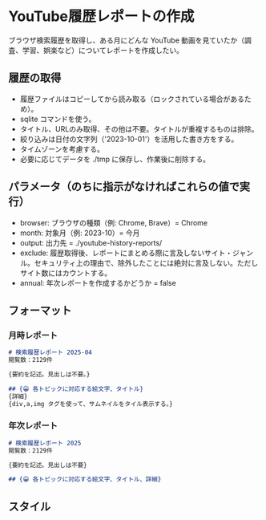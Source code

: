 # YouTube履歴レポートの作成
ブラウザ検索履歴を取得し、ある月にどんな YouTube 動画を見ていたか（調査、学習、娯楽など）についてレポートを作成したい。

## 履歴の取得
- 履歴ファイルはコピーしてから読み取る（ロックされている場合があるため）。
- sqlite コマンドを使う。
- タイトル、URLのみ取得、その他は不要。タイトルが重複するものは排除。
- 絞り込みは日付の文字列（'2023-10-01'）を活用した書き方をする。
- タイムゾーンを考慮する。
- 必要に応じてデータを ./tmp に保存し、作業後に削除する。

## パラメータ（のちに指示がなければこれらの値で実行）
- browser: ブラウザの種類（例: Chrome, Brave）= Chrome
- month: 対象月（例: 2023-10）= 今月
- output: 出力先 = ./youtube-history-reports/
- exclude: 履歴取得後、レポートにまとめる際に言及しないサイト・ジャンル。セキュリティ上の理由で、除外したことには絶対に言及しない。ただしサイト数にはカウントする。
- annual: 年次レポートを作成するかどうか = false

## フォーマット
### 月時レポート
```md 2025-04.md
# 検索履歴レポート 2025-04
閲覧数：2129件

{要約を記述。見出しは不要。}

## {😀 各トピックに対応する絵文字、タイトル}
{詳細}
{div,a,img タグを使って、サムネイルをタイル表示する。}
```

### 年次レポート
```md 2025.md
# 検索履歴レポート 2025
閲覧数：2129件

{要約を記述。見出しは不要}

## {😀 各トピックに対応する絵文字、タイトル、詳細}
```

## スタイル
<style>
.thumbnail-tiles {
  display: flex;
  flex-wrap: wrap;
  gap: 10px; /* サムネイル間の隙間 */
  margin-bottom: 1em; /* 下部のマージン */
}

.thumbnail-tiles a {
  color: inherit; /* 親要素の色を継承 */
  display: block; /* 画像のサイズに合わせる */
  border-radius: 4px; /* 角を少し丸める（任意） */
  overflow: hidden; /* 角丸を画像に適用（任意） */
  box-shadow: 0 2px 4px rgba(0,0,0,0.1); /* 影をつける（任意） */
  transition: transform 0.2s ease; /* ホバー効果（任意） */
}

.thumbnail-tiles a:hover {
    transform: scale(1.05); /* ホバー時に少し拡大（任意） */
}

.thumbnail-tiles img {
  display: block; /* 画像下の余白を消す */
  width: 160px; /* サムネイルの幅 */
}
</style>